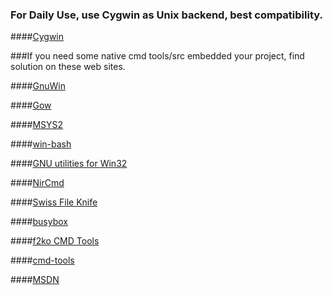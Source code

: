### For Daily Use, use Cygwin as Unix backend, best compatibility.

####[Cygwin](https://www.cygwin.com/)

###If you need some native cmd tools/src embedded your project, find solution on these web sites.

####[GnuWin](http://gnuwin32.sourceforge.net/)

####[Gow](https://github.com/bmatzelle/gow/wiki)

####[MSYS2](http://msys2.github.io/)

####[win-bash](http://win-bash.sourceforge.net/)

####[GNU utilities for Win32](http://unxutils.sourceforge.net/)

####[NirCmd](http://www.nirsoft.net/utils/nircmd.html)

####[Swiss File Knife](http://stahlworks.com/dev/swiss-file-knife.html)

####[busybox](http://frippery.org/busybox/index.html)

####[f2ko CMD Tools](http://www.f2ko.de/en/cmd.php)

####[cmd-tools](http://www.cmd-tools.com/)

####[MSDN](https://msdn.microsoft.com/library/y23kc048.aspx)